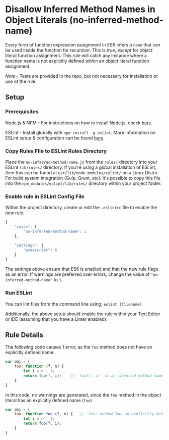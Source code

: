 # Disallow Inferred Method Names in Object Literals (no-inferred-method-name)

Every form of function expression assignment in ES6 infers a `name` that can be used inside the function for recursion. This is true, _except_ for object literal function assignment. This rule will catch any instance where a function name is not explicitly defined within an object literal function assignment.

*Note* - Tests are provided in the repo, but not necessary for installation or use of the rule.

## Setup

### Prerequisites

Node.js & NPM - For instructions on how to install Node.js, check [here](https://nodejs.org/).

ESLint - Install globally with `npm install -g eslint`. More information on ESLint setup & configuration can be found [here](http://eslint.org/).

### Copy Rules File to ESLint Rules Directory

Place the `no-inferred-method-name.js` from the `rules/` directory into your ESLint `lib/rules/` directory. If you're using a global installation of ESLint, then this can be found at `usr/lib/node_modules/eslint/` on a Linux Distro. For build system integration (Gulp, Grunt, etc), it's possible to copy this file into the `npm_modules/eslint/lib/rules/` directory within your project folder.

### Enable rule in ESLint Config File

Within the project directory, create or edit the `.eslintrc` file to enable the new rule.

```js
{
    "rules": {
        "no-inferred-method-name": 2
    },

    "settings": {
        "ecmascript": 6
    }
}
```

The settings above ensure that ES6 is enabled and that the new rule flags as an error. If warnings are preferred over errors, change the value of `"no-inferred-method-name"` to `1`.

### Run ESLint

You can lint files from the command line using:
`eslint [filename]`

Additionally, the above setup should enable the rule within your Text Editor or IDE (assuming that you have a Linter enabled).

## Rule Details

The following code causes 1 error, as the `foo` method does not have an explicitly defined name.

```js
var obj = {
	foo: function (f, n) {
		let i = n - 1;
		return foo(f, i);    // 'foo(f, i)' is an inferred method name
	}
}
```

In this code, no warnings are generated, since the `foo` method in the object literal has an explicitly defined name (`foo`)

```js
var obj = {
	foo: function foo (f, n) {   // 'foo' method has an explicitly defined method name
		let i = n - 1;
		return foo(f, i);
	}
}
```